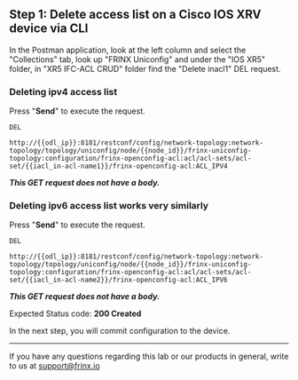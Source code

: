 ## Step 1: Delete access list on a Cisco IOS XRV device via CLI

In the Postman application, look at the left column and select the "Collections" tab, look up "FRINX Uniconfig" and under the "IOS XR5" folder, in "XR5 IFC-ACL CRUD" folder find the "Delete inacl1" DEL request.


### Deleting ipv4 access list

Press "**Send**" to execute the request.

```
DEL

http://{{odl_ip}}:8181/restconf/config/network-topology:network-topology/topology/uniconfig/node/{{node_id}}/frinx-uniconfig-topology:configuration/frinx-openconfig-acl:acl/acl-sets/acl-set/{{iacl_in-acl-name1}}/frinx-openconfig-acl:ACL_IPV4
```

***This GET request does not have a body.***




### Deleting ipv6 access list works very similarly

Press "**Send**" to execute the request.

```
DEL

http://{{odl_ip}}:8181/restconf/config/network-topology:network-topology/topology/uniconfig/node/{{node_id}}/frinx-uniconfig-topology:configuration/frinx-openconfig-acl:acl/acl-sets/acl-set/{{iacl_in-acl-name2}}/frinx-openconfig-acl:ACL_IPV6
```

***This GET request does not have a body.***




Expected Status code: **200 Created**

In the next step, you will commit configuration to the device.

---
If you have any questions regarding this lab or our products in general, write to us at [support@frinx.io](mailto:support@frinx.io)